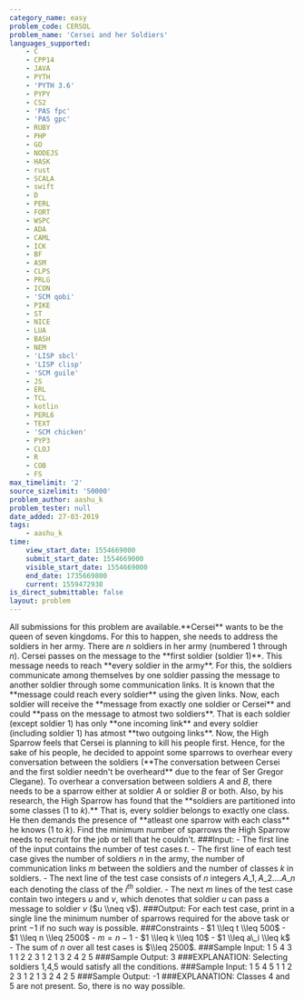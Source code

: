 ```yaml
---
category_name: easy
problem_code: CERSOL
problem_name: 'Cersei and her Soldiers'
languages_supported:
    - C
    - CPP14
    - JAVA
    - PYTH
    - 'PYTH 3.6'
    - PYPY
    - CS2
    - 'PAS fpc'
    - 'PAS gpc'
    - RUBY
    - PHP
    - GO
    - NODEJS
    - HASK
    - rust
    - SCALA
    - swift
    - D
    - PERL
    - FORT
    - WSPC
    - ADA
    - CAML
    - ICK
    - BF
    - ASM
    - CLPS
    - PRLG
    - ICON
    - 'SCM qobi'
    - PIKE
    - ST
    - NICE
    - LUA
    - BASH
    - NEM
    - 'LISP sbcl'
    - 'LISP clisp'
    - 'SCM guile'
    - JS
    - ERL
    - TCL
    - kotlin
    - PERL6
    - TEXT
    - 'SCM chicken'
    - PYP3
    - CLOJ
    - R
    - COB
    - FS
max_timelimit: '2'
source_sizelimit: '50000'
problem_author: aashu_k
problem_tester: null
date_added: 27-03-2019
tags:
    - aashu_k
time:
    view_start_date: 1554669000
    submit_start_date: 1554669000
    visible_start_date: 1554669000
    end_date: 1735669800
    current: 1559472938
is_direct_submittable: false
layout: problem
---
```

All submissions for this problem are available.\*\*Cersei\*\* wants to be the queen of seven kingdoms. For this to happen, she needs to address the soldiers in her army. There are $n$ soldiers in her army (numbered $1$ through $n$). Cersei passes on the message to the \*\*first soldier (soldier 1)\*\*. This message needs to reach \*\*every soldier in the army\*\*. For this, the soldiers communicate among themselves by one soldier passing the message to another soldier through some communication links. It is known that the \*\*message could reach every soldier\*\* using the given links. Now, each soldier will receive the \*\*message from exactly one soldier or Cersei\*\* and could \*\*pass on the message to atmost two soldiers\*\*. That is each soldier (except soldier 1) has only \*\*one incoming link\*\* and every soldier (including soldier 1) has atmost \*\*two outgoing links\*\*. Now, the High Sparrow feels that Cersei is planning to kill his people first. Hence, for the sake of his people, he decided to appoint some sparrows to overhear every conversation between the soldiers (\*\*The conversation between Cersei and the first soldier needn't be overheard\*\* due to the fear of Ser Gregor Clegane). To overhear a conversation between soldiers $A$ and $B$, there needs to be a sparrow either at soldier $A$ or soldier $B$ or both. Also, by his research, the High Sparrow has found that the \*\*soldiers are partitioned into some classes ($1$ to $k$).\*\* That is, every soldier belongs to exactly one class. He then demands the presence of \*\*atleast one sparrow with each class\*\* he knows ($1$ to $k$). Find the minimum number of sparrows the High Sparrow needs to recruit for the job or tell that he couldn't. ###Input: - The first line of the input contains the number of test cases $t$. - The first line of each test case gives the number of soldiers $n$ in the army, the number of communication links $m$ between the soldiers and the number of classes $k$ in soldiers. - The next line of the test case consists of $n$ integers $A\_1,A\_2....A\_n$ each denoting the class of the $i^{th}$ soldier. - The next $m$ lines of the test case contain two integers $u$ and $v$, which denotes that soldier $u$ can pass a message to soldier $v$ ($u \\neq v$). ###Output: For each test case, print in a single line the minimum number of sparrows required for the above task or print $-1$ if no such way is possible. ###Constraints - $1 \\leq t \\leq 500$ - $1 \\leq n \\leq 2500$ - $m = n - 1$ - $1 \\leq k \\leq 10$ - $1 \\leq a\_i \\leq k$ - The sum of $n$ over all test cases is $\\leq 2500$. ###Sample Input: 1 5 4 3 1 1 2 2 3 1 2 1 3 2 4 2 5 ###Sample Output: 3 ###EXPLANATION: Selecting soldiers 1,4,5 would satisfy all the conditions. ###Sample Input: 1 5 4 5 1 1 2 2 3 1 2 1 3 2 4 2 5 ###Sample Output: -1 ###EXPLANATION: Classes 4 and 5 are not present. So, there is no way possible.
